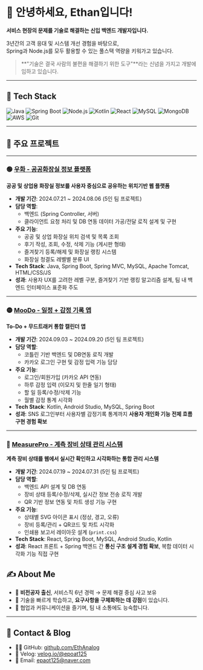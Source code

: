 # 👋 안녕하세요, Ethan입니다!  
**서비스 현장의 문제를 기술로 해결하는 신입 백엔드 개발자입니다.**

3년간의 고객 응대 및 시스템 개선 경험을 바탕으로,  
Spring과 Node.js를 모두 활용할 수 있는 풀스택 역량을 키워가고 있습니다.

> **"기술은 결국 사람의 불편을 해결하기 위한 도구"**라는 신념을 가지고 개발에 임하고 있습니다.

---

## 🧰 Tech Stack

![Java](https://img.shields.io/badge/Java-007396?style=flat&logo=java&logoColor=white)
![Spring Boot](https://img.shields.io/badge/Spring%20Boot-6DB33F?style=flat&logo=springboot&logoColor=white)
![Node.js](https://img.shields.io/badge/Node.js-339933?style=flat&logo=node.js&logoColor=white)
![Kotlin](https://img.shields.io/badge/Kotlin-7F52FF?style=flat&logo=kotlin&logoColor=white)
![React](https://img.shields.io/badge/React-61DAFB?style=flat&logo=react&logoColor=black)
![MySQL](https://img.shields.io/badge/MySQL-4479A1?style=flat&logo=mysql&logoColor=white)
![MongoDB](https://img.shields.io/badge/MongoDB-47A248?style=flat&logo=mongodb&logoColor=white)
![AWS](https://img.shields.io/badge/AWS-FF9900?style=flat&logo=amazonaws&logoColor=white)
![Git](https://img.shields.io/badge/Git-F05032?style=flat&logo=git&logoColor=white)

---

## 🚀 주요 프로젝트

---

### 🟢 [우화 - 공공화장실 정보 플랫폼](https://github.com/EthAnalog/PublicWC)  
**공공 및 상업용 화장실 정보를 사용자 중심으로 공유하는 위치기반 웹 플랫폼**

- **개발 기간**: 2024.07.21 ~ 2024.08.06 (5인 팀 프로젝트)
- **담당 역할**: 
  - 백엔드 (Spring Controller, 서버)
  - 클라이언트 요청 처리 및 DB 연동 데이터 가공/전달 로직 설계 및 구현
- **주요 기능**:
  - 공공 및 상업 화장실 위치 검색 및 목록 조회
  - 후기 작성, 조회, 수정, 삭제 기능 (게시판 형태)
  - 즐겨찾기 등록/해제 및 화장실 랭킹 시스템
  - 화장실 청결도 레벨별 분류 UI
- **Tech Stack**: Java, Spring Boot, Spring MVC, MySQL, Apache Tomcat, HTML/CSS/JS
- **성과**: 사용자 UX를 고려한 레벨 구분, 즐겨찾기 기반 랭킹 알고리즘 설계, 팀 내 백엔드 인터페이스 표준화 주도

---

### 🟡 [MooDo - 일정 + 감정 기록 앱](https://github.com/EthAnalog/MooDo)  
**To-Do + 무드트래커 통합 캘린더 앱**

- **개발 기간**: 2024.09.03 ~ 2024.09.20 (5인 팀 프로젝트)
- **담당 역할**:
  - 코틀린 기반 백엔드 및 DB연동 로직 개발
  - 카카오 로그인 구현 및 감정 입력 기능 담당
- **주요 기능**:
  - 로그인/회원가입 (카카오 API 연동)
  - 하루 감정 입력 (이모지 및 한줄 일기 형태)
  - 할 일 등록/수정/삭제 기능
  - 월별 감정 통계 시각화
- **Tech Stack**: Kotlin, Android Studio, MySQL, Spring Boot
- **성과**: SNS 로그인부터 사용자별 감정기록 통계까지 **사용자 개인화 기능 전체 흐름 구현 경험 확보**

---

### 🔵 [MeasurePro - 계측 장비 상태 관리 시스템](https://github.com/EthAnalog/MeauserPro)  
**계측 장비 상태를 웹에서 실시간 확인하고 시각화하는 통합 관리 시스템**

- **개발 기간**: 2024.07.19 ~ 2024.07.31 (5인 팀 프로젝트)
- **담당 역할**:
  - 백엔드 API 설계 및 DB 연동
  - 장비 상태 등록/수정/삭제, 실시간 정보 전송 로직 개발
  - QR 기반 정보 연동 및 차트 생성 기능 구현
- **주요 기능**:
  - 상태별 SVG 아이콘 표시 (정상, 경고, 오류)
  - 장비 등록/관리 + QR코드 및 차트 시각화
  - 인쇄용 보고서 레이아웃 설계 (`print.css`)
- **Tech Stack**: React, Spring Boot, MySQL, Android Studio, Kotlin
- **성과**: React 프론트 + Spring 백엔드 간 **통신 구조 설계 경험 확보**, 복합 데이터 시각화 기능 직접 구현


## ✍️ About Me

- 🔄 **비전공자 출신**, 서비스직 6년 경력 → 문제 해결 중심 사고 보유
- 🧠 기술을 빠르게 학습하고, **요구사항을 구체화하는 데 강점**이 있습니다.
- 💬 협업과 커뮤니케이션을 즐기며, 팀 내 소통에도 능숙합니다.

---

## 🔗 Contact & Blog

- 🧑‍💻 GitHub: [github.com/EthAnalog](https://github.com/EthAnalog)
- 📝 Velog: [velog.io/@epoat125](https://velog.io/@epoat125/posts)
- 📧 Email: epaot125@naver.com
